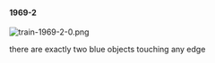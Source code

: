#### 1969-2
![train-1969-2-0.png](https://github.com/lil-lab/nlvr/raw/master/nlvr/train/images/45/train-1969-2-0.png "train-1969-2-0.png")

there are exactly two blue objects touching any edge